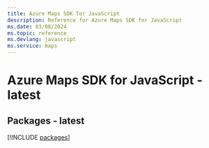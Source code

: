```yaml
---
title: Azure Maps SDK for JavaScript
description: Reference for Azure Maps SDK for JavaScript
ms.date: 03/08/2024
ms.topic: reference
ms.devlang: javascript
ms.service: maps
---
```

# Azure Maps SDK for JavaScript - latest
## Packages - latest
[!INCLUDE [packages](maps-index.md)]